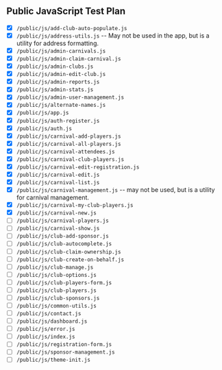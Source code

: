 ## Public JavaScript Test Plan
- [x] `/public/js/add-club-auto-populate.js`
- [x] `/public/js/address-utils.js` -- May not be used in the app, but is a utility for address formatting.
- [x] `/public/js/admin-carnivals.js`
- [x] `/public/js/admin-claim-carnival.js`
- [x] `/public/js/admin-clubs.js`
- [x] `/public/js/admin-edit-club.js`
- [x] `/public/js/admin-reports.js`
- [x] `/public/js/admin-stats.js`
- [x] `/public/js/admin-user-management.js`
- [x] `/public/js/alternate-names.js`
- [x] `/public/js/app.js`
- [x] `/public/js/auth-register.js`
- [x] `/public/js/auth.js`
- [x] `/public/js/carnival-add-players.js`
- [x] `/public/js/carnival-all-players.js`
- [x] `/public/js/carnival-attendees.js`
- [x] `/public/js/carnival-club-players.js`
- [x] `/public/js/carnival-edit-registration.js`
- [x] `/public/js/carnival-edit.js`
- [x] `/public/js/carnival-list.js`
- [x] `/public/js/carnival-management.js` -- may not be used, but is a utility for carnival management.
- [x] `/public/js/carnival-my-club-players.js`
- [x] `/public/js/carnival-new.js`
- [ ] `/public/js/carnival-players.js`
- [ ] `/public/js/carnival-show.js`
- [ ] `/public/js/club-add-sponsor.js`
- [ ] `/public/js/club-autocomplete.js`
- [ ] `/public/js/club-claim-ownership.js`
- [ ] `/public/js/club-create-on-behalf.js`
- [ ] `/public/js/club-manage.js`
- [ ] `/public/js/club-options.js`
- [ ] `/public/js/club-players-form.js`
- [ ] `/public/js/club-players.js`
- [ ] `/public/js/club-sponsors.js`
- [ ] `/public/js/common-utils.js`
- [ ] `/public/js/contact.js`
- [ ] `/public/js/dashboard.js`
- [ ] `/public/js/error.js`
- [ ] `/public/js/index.js`
- [ ] `/public/js/registration-form.js`
- [ ] `/public/js/sponsor-management.js`
- [ ] `/public/js/theme-init.js`